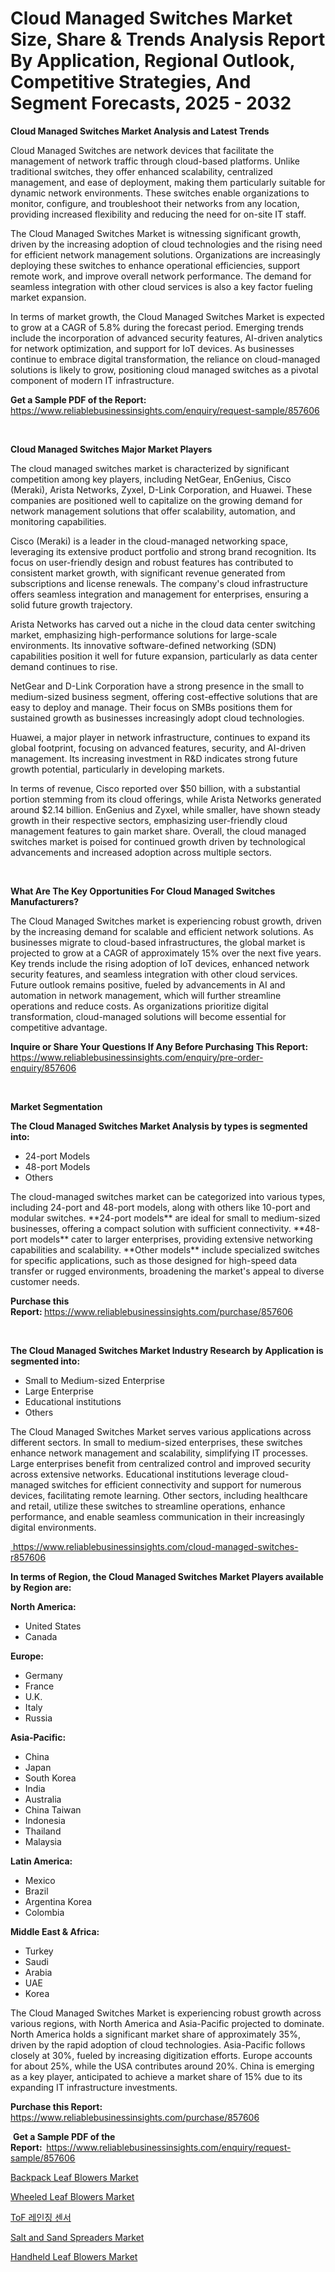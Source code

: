 <p><h1>Cloud Managed Switches Market Size, Share & Trends Analysis Report By Application, Regional Outlook, Competitive Strategies, And Segment Forecasts, 2025 - 2032</h1></p><p><strong>Cloud Managed Switches Market Analysis and Latest Trends</strong></p>
<p><p>Cloud Managed Switches are network devices that facilitate the management of network traffic through cloud-based platforms. Unlike traditional switches, they offer enhanced scalability, centralized management, and ease of deployment, making them particularly suitable for dynamic network environments. These switches enable organizations to monitor, configure, and troubleshoot their networks from any location, providing increased flexibility and reducing the need for on-site IT staff.</p><p>The Cloud Managed Switches Market is witnessing significant growth, driven by the increasing adoption of cloud technologies and the rising need for efficient network management solutions. Organizations are increasingly deploying these switches to enhance operational efficiencies, support remote work, and improve overall network performance. The demand for seamless integration with other cloud services is also a key factor fueling market expansion.</p><p>In terms of market growth, the Cloud Managed Switches Market is expected to grow at a CAGR of 5.8% during the forecast period. Emerging trends include the incorporation of advanced security features, AI-driven analytics for network optimization, and support for IoT devices. As businesses continue to embrace digital transformation, the reliance on cloud-managed solutions is likely to grow, positioning cloud managed switches as a pivotal component of modern IT infrastructure.</p></p>
<p><strong>Get a Sample PDF of the Report:&nbsp;</strong> <a href="https://www.reliablebusinessinsights.com/enquiry/request-sample/857606?utm_campaign=97&utm_medium=2&utm_source=Github&utm_content=ia&utm_term=18022025&utm_id=cloud-managed-switches">https://www.reliablebusinessinsights.com/enquiry/request-sample/857606</a></p>
<p>&nbsp;</p>
<p><strong>Cloud Managed Switches Major Market Players</strong></p>
<p><p>The cloud managed switches market is characterized by significant competition among key players, including NetGear, EnGenius, Cisco (Meraki), Arista Networks, Zyxel, D-Link Corporation, and Huawei. These companies are positioned well to capitalize on the growing demand for network management solutions that offer scalability, automation, and monitoring capabilities.</p><p>Cisco (Meraki) is a leader in the cloud-managed networking space, leveraging its extensive product portfolio and strong brand recognition. Its focus on user-friendly design and robust features has contributed to consistent market growth, with significant revenue generated from subscriptions and license renewals. The company's cloud infrastructure offers seamless integration and management for enterprises, ensuring a solid future growth trajectory.</p><p>Arista Networks has carved out a niche in the cloud data center switching market, emphasizing high-performance solutions for large-scale environments. Its innovative software-defined networking (SDN) capabilities position it well for future expansion, particularly as data center demand continues to rise.</p><p>NetGear and D-Link Corporation have a strong presence in the small to medium-sized business segment, offering cost-effective solutions that are easy to deploy and manage. Their focus on SMBs positions them for sustained growth as businesses increasingly adopt cloud technologies.</p><p>Huawei, a major player in network infrastructure, continues to expand its global footprint, focusing on advanced features, security, and AI-driven management. Its increasing investment in R&D indicates strong future growth potential, particularly in developing markets.</p><p>In terms of revenue, Cisco reported over $50 billion, with a substantial portion stemming from its cloud offerings, while Arista Networks generated around $2.14 billion. EnGenius and Zyxel, while smaller, have shown steady growth in their respective sectors, emphasizing user-friendly cloud management features to gain market share. Overall, the cloud managed switches market is poised for continued growth driven by technological advancements and increased adoption across multiple sectors.</p></p>
<p>&nbsp;</p>
<p><strong>What Are The Key Opportunities For Cloud Managed Switches Manufacturers?</strong></p>
<p><p>The Cloud Managed Switches market is experiencing robust growth, driven by the increasing demand for scalable and efficient network solutions. As businesses migrate to cloud-based infrastructures, the global market is projected to grow at a CAGR of approximately 15% over the next five years. Key trends include the rising adoption of IoT devices, enhanced network security features, and seamless integration with other cloud services. Future outlook remains positive, fueled by advancements in AI and automation in network management, which will further streamline operations and reduce costs. As organizations prioritize digital transformation, cloud-managed solutions will become essential for competitive advantage.</p></p>
<p><strong>Inquire or Share Your Questions If Any Before Purchasing This Report:</strong> <a href="https://www.reliablebusinessinsights.com/enquiry/pre-order-enquiry/857606?utm_campaign=97&utm_medium=2&utm_source=Github&utm_content=ia&utm_term=18022025&utm_id=cloud-managed-switches">https://www.reliablebusinessinsights.com/enquiry/pre-order-enquiry/857606</a></p>
<p>&nbsp;</p>
<p><strong>Market Segmentation</strong></p>
<p><strong>The Cloud Managed Switches Market Analysis by types is segmented into:</strong></p>
<p><ul><li>24-port Models</li><li>48-port Models</li><li>Others</li></ul></p>
<p><p>The cloud-managed switches market can be categorized into various types, including 24-port and 48-port models, along with others like 10-port and modular switches. **24-port models** are ideal for small to medium-sized businesses, offering a compact solution with sufficient connectivity. **48-port models** cater to larger enterprises, providing extensive networking capabilities and scalability. **Other models** include specialized switches for specific applications, such as those designed for high-speed data transfer or rugged environments, broadening the market's appeal to diverse customer needs.</p></p>
<p><strong>Purchase this Report:&nbsp;</strong><a href="https://www.reliablebusinessinsights.com/purchase/857606?utm_campaign=97&utm_medium=2&utm_source=Github&utm_content=ia&utm_term=18022025&utm_id=cloud-managed-switches">https://www.reliablebusinessinsights.com/purchase/857606</a></p>
<p>&nbsp;</p>
<p><strong>The Cloud Managed Switches Market Industry Research by Application is segmented into:</strong></p>
<p><ul><li>Small to Medium-sized Enterprise</li><li>Large Enterprise</li><li>Educational institutions</li><li>Others</li></ul></p>
<p><p>The Cloud Managed Switches Market serves various applications across different sectors. In small to medium-sized enterprises, these switches enhance network management and scalability, simplifying IT processes. Large enterprises benefit from centralized control and improved security across extensive networks. Educational institutions leverage cloud-managed switches for efficient connectivity and support for numerous devices, facilitating remote learning. Other sectors, including healthcare and retail, utilize these switches to streamline operations, enhance performance, and enable seamless communication in their increasingly digital environments.</p></p>
<p><a href="https://www.reliablebusinessinsights.com/cloud-managed-switches-r857606?utm_campaign=97&utm_medium=2&utm_source=Github&utm_content=ia&utm_term=18022025&utm_id=cloud-managed-switches">&nbsp;https://www.reliablebusinessinsights.com/cloud-managed-switches-r857606</a></p>
<p><strong>In terms of Region, the Cloud Managed Switches Market Players available by Region are:</strong></p>
<p>
    <p> <strong> North America: </strong>
        <ul>
            <li>United States</li>
            <li>Canada</li>
        </ul>
        </p> 
    <p> <strong> Europe: </strong>
        <ul>
            <li>Germany</li>
            <li>France</li>
            <li>U.K.</li>
            <li>Italy</li>
            <li>Russia</li>
        </ul>
        </p> 
    <p> <strong> Asia-Pacific: </strong>
        <ul>
            <li>China</li>
            <li>Japan</li>
            <li>South Korea</li>
            <li>India</li>
            <li>Australia</li>
            <li>China Taiwan</li>
            <li>Indonesia</li>
            <li>Thailand</li>
            <li>Malaysia</li>
        </ul>
        </p> 
    <p> <strong> Latin America: </strong>
        <ul>
            <li>Mexico</li>
            <li>Brazil</li>
            <li>Argentina Korea</li>
            <li>Colombia</li>
        </ul>
        </p> 
    <p> <strong> Middle East & Africa: </strong>
        <ul>
            <li>Turkey</li>
            <li>Saudi</li>
            <li>Arabia</li>
            <li>UAE</li>
            <li>Korea</li>
        </ul>
    </p>
    </p>
<p><p>The Cloud Managed Switches Market is experiencing robust growth across various regions, with North America and Asia-Pacific projected to dominate. North America holds a significant market share of approximately 35%, driven by the rapid adoption of cloud technologies. Asia-Pacific follows closely at 30%, fueled by increasing digitization efforts. Europe accounts for about 25%, while the USA contributes around 20%. China is emerging as a key player, anticipated to achieve a market share of 15% due to its expanding IT infrastructure investments.</p></p>
<p><strong>Purchase this Report: </strong><a href="https://www.reliablebusinessinsights.com/purchase/857606?utm_campaign=97&utm_medium=2&utm_source=Github&utm_content=ia&utm_term=18022025&utm_id=cloud-managed-switches">https://www.reliablebusinessinsights.com/purchase/857606</a></p>
<p>&nbsp;<strong>Get a Sample PDF of the Report:&nbsp;&nbsp;</strong><a href="https://www.reliablebusinessinsights.com/enquiry/request-sample/857606?utm_campaign=97&utm_medium=2&utm_source=Github&utm_content=ia&utm_term=18022025&utm_id=cloud-managed-switches">https://www.reliablebusinessinsights.com/enquiry/request-sample/857606</a></p>
<p><strong></strong></p>
<p><p><a href="https://github.com/cornuznwazue/Market-Research-Report-List-1/blob/main/backpack-leaf-blowers-market.md?utm_campaign=97&utm_medium=2&utm_source=Github&utm_content=ia&utm_term=18022025&utm_id=cloud-managed-switches">Backpack Leaf Blowers Market</a></p><p><a href="https://github.com/darusesrak/Market-Research-Report-List-1/blob/main/wheeled-leaf-blowers-market.md?utm_campaign=97&utm_medium=2&utm_source=Github&utm_content=ia&utm_term=18022025&utm_id=cloud-managed-switches">Wheeled Leaf Blowers Market</a></p><p><a href="https://github.com/sougarounis/Market-Research-Report-List-7/blob/main/943076738232.md?utm_campaign=97&utm_medium=2&utm_source=Github&utm_content=ia&utm_term=18022025&utm_id=cloud-managed-switches">ToF 레인징 센서</a></p><p><a href="https://github.com/sderolza/Market-Research-Report-List-1/blob/main/salt-and-sand-spreaders-market.md?utm_campaign=97&utm_medium=2&utm_source=Github&utm_content=ia&utm_term=18022025&utm_id=cloud-managed-switches">Salt and Sand Spreaders Market</a></p><p><a href="https://github.com/mupumafrhad/Market-Research-Report-List-1/blob/main/handheld-leaf-blowers-market.md?utm_campaign=97&utm_medium=2&utm_source=Github&utm_content=ia&utm_term=18022025&utm_id=cloud-managed-switches">Handheld Leaf Blowers Market</a></p></p>